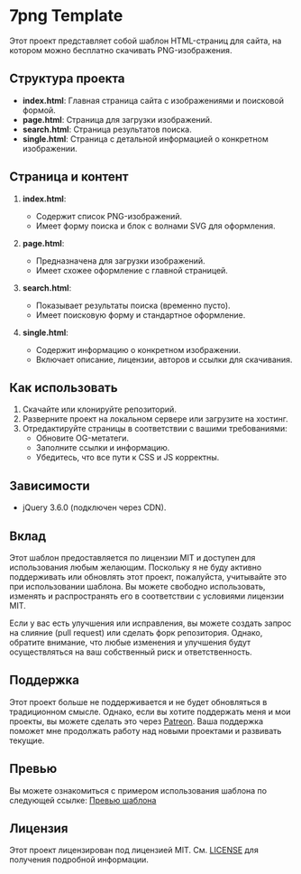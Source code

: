 # 7png Template

Этот проект представляет собой шаблон HTML-страниц для сайта, на котором можно бесплатно скачивать PNG-изображения.

## Структура проекта

- **index.html**: Главная страница сайта с изображениями и поисковой формой.
- **page.html**: Страница для загрузки изображений.
- **search.html**: Страница результатов поиска.
- **single.html**: Страница с детальной информацией о конкретном изображении.

## Страница и контент

1. **index.html**: 
   - Содержит список PNG-изображений.
   - Имеет форму поиска и блок с волнами SVG для оформления.

2. **page.html**:
   - Предназначена для загрузки изображений.
   - Имеет схожее оформление с главной страницей.

3. **search.html**:
   - Показывает результаты поиска (временно пусто).
   - Имеет поисковую форму и стандартное оформление.

4. **single.html**:
   - Содержит информацию о конкретном изображении.
   - Включает описание, лицензии, авторов и ссылки для скачивания.

## Как использовать

1. Скачайте или клонируйте репозиторий.
2. Разверните проект на локальном сервере или загрузите на хостинг.
3. Отредактируйте страницы в соответствии с вашими требованиями:
   - Обновите OG-метатеги.
   - Заполните ссылки и информацию.
   - Убедитесь, что все пути к CSS и JS корректны.

## Зависимости

- jQuery 3.6.0 (подключен через CDN).

## Вклад

Этот шаблон предоставляется по лицензии MIT и доступен для использования любым желающим. Поскольку я не буду активно поддерживать или обновлять этот проект, пожалуйста, учитывайте это при использовании шаблона. Вы можете свободно использовать, изменять и распространять его в соответствии с условиями лицензии MIT.

Если у вас есть улучшения или исправления, вы можете создать запрос на слияние (pull request) или сделать форк репозитория. Однако, обратите внимание, что любые изменения и улучшения будут осуществляться на ваш собственный риск и ответственность.

## Поддержка

Этот проект больше не поддерживается и не будет обновляться в традиционном смысле. Однако, если вы хотите поддержать меня и мои проекты, вы можете сделать это через [Patreon](https://www.patreon.com/king_triton). Ваша поддержка поможет мне продолжать работу над новыми проектами и развивать текущие.

## Превью

Вы можете ознакомиться с примером использования шаблона по следующей ссылке: [Превью шаблона](https://king-tri-ton.github.io/7png)

## Лицензия

Этот проект лицензирован под лицензией MIT. См. [LICENSE](LICENSE) для получения подробной информации.